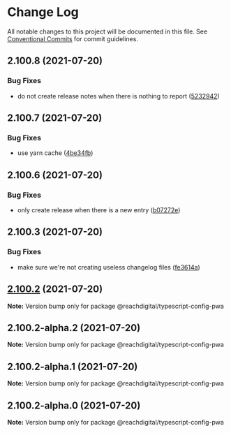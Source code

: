 # Change Log

All notable changes to this project will be documented in this file.
See [Conventional Commits](https://conventionalcommits.org) for commit guidelines.

## 2.100.8 (2021-07-20)


### Bug Fixes

* do not create release notes when there is nothing to report ([5232942](https://github.com/ho-nl/m2-pwa/commit/523294290408f822f40f1f3fec19bbcf825f6526))





## 2.100.7 (2021-07-20)


### Bug Fixes

* use yarn cache ([4be34fb](https://github.com/ho-nl/m2-pwa/commit/4be34fbb56cf528ba346de0cbe2c32d102b9960b))





## 2.100.6 (2021-07-20)


### Bug Fixes

* only create release when there is a new entry ([b07272e](https://github.com/ho-nl/m2-pwa/commit/b07272e4e74ee0bec3677e35ce3ee7e02231971a))





## 2.100.3 (2021-07-20)


### Bug Fixes

* make sure we're not creating useless changelog files ([fe3614a](https://github.com/ho-nl/m2-pwa/commit/fe3614a8480c7f1c68d673da2bb84805112a6643))





## [2.100.2](https://github.com/ho-nl/m2-pwa/compare/@reachdigital/typescript-config-pwa@2.100.2-alpha.2...@reachdigital/typescript-config-pwa@2.100.2) (2021-07-20)

**Note:** Version bump only for package @reachdigital/typescript-config-pwa





## 2.100.2-alpha.2 (2021-07-20)

**Note:** Version bump only for package @reachdigital/typescript-config-pwa





## 2.100.2-alpha.1 (2021-07-20)

**Note:** Version bump only for package @reachdigital/typescript-config-pwa





## 2.100.2-alpha.0 (2021-07-20)

**Note:** Version bump only for package @reachdigital/typescript-config-pwa
